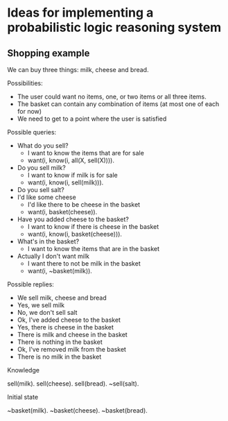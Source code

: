 Ideas for implementing a probabilistic logic reasoning system
=============================================================

Shopping example
----------------


We can buy three things: milk, cheese and bread.

Possibilities:
 - The user could want no items, one, or two items or all three items.
 - The basket can contain any combination of items (at most one of each for now)
 - We need to get to a point where the user is satisfied
 

Possible queries:
 - What do you sell?
   - I want to know the items that are for sale
   - want(i, know(i, all(X, sell(X)))).
 - Do you sell milk?
   - I want to know if milk is for sale
   - want(i, know(i, sell(milk))).
 - Do you sell salt?
 - I'd like some cheese
   - I'd like there to be cheese in the basket
   - want(i, basket(cheese)).
 - Have you added cheese to the basket?
   - I want to know if there is cheese in the basket
   - want(i, know(i, basket(cheese))).
 - What's in the basket?
   - I want to know the items that are in the basket
 - Actually I don't want milk
   - I want there to not be milk in the basket
   - want(i, ~basket(milk)).

Possible replies:
 - We sell milk, cheese and bread
 - Yes, we sell milk
 - No, we don't sell salt
 - Ok, I've added cheese to the basket
 - Yes, there is cheese in the basket
 - There is milk and cheese in the basket
 - There is nothing in the basket
 - Ok, I've removed milk from the basket
 - There is no milk in the basket


Knowledge

sell(milk).
sell(cheese).
sell(bread).
~sell(salt).

Initial state

~basket(milk).
~basket(cheese).
~basket(bread).
